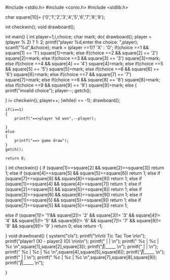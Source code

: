 #include <stdio.h>
#include <conio.h>
#include <stdlib.h>

char square[10]= {'0','1','2','3','4','5','6','7','8','9'};

int checkwin();
void drawboard();

int main()
{
    int player=1,i,choice;
    char mark;
    do{
drawboard();
player = (player % 2) ? 1: 2;
printf("player %d,enter the choice: ",player);
scanf("%d",&choice);
mark = (player ==1)? 'X' : 'O';
if(choice ==1 && square[1] == '1')
square[1]=mark;
else if(choice ==2 && square[2] == '2')
square[2]=mark;
else if(choice ==3 && square[3] == '3')
square[3]=mark;
else if(choice ==4 && square[4] == '4')
square[4]=mark;
 else if(choice ==5 && square[5] == '5')
square[5]=mark;
else if(choice ==6 && square[6] == '6')
square[6]=mark;
else if(choice ==7 && square[7] == '7')
square[7]=mark;
else if(choice ==8 && square[8] == '8')
square[8]=mark;
else if(choice ==9 && square[9] == '9')
square[9]=mark;
else
{
    printf("invalid choice");
    player--;
    getch();

}
i= checkwin();
player++;
    }while(i == -1);
    drawboard();

    if(i==1)
    {
        printf("==>player %d won",--player);

    }
    else
    {
        printf("==> game draw");
    }
    getch();

    return 0;
}
int checkwin()
{
if (square[1]==square[2] && square[2]==square[3])
return 1;
else if (square[4]==square[5] && square[5]==square[6])
return 1;
else if (square[7]==square[8] && square[8]==square[9])
return 1;
else if (square[1]==square[4] && square[4]==square[7])
return 1;
else if (square[2]==square[5] && square[5]==square[8])
return 1;
else if (square[3]==square[6] && square[6]==square[9])
return 1;
else if (square[1]==square[5] && square[5]==square[9])
return 1;
else if (square[7]==square[5] && square[5]==square[3])
return 1;

else if (square[1]!= '1'&& square[2]!= '2' && square[3]!= '3' && square[4]!= '4' && square[5]!= '5' && square[6]!= '6' && square[7]!= '7' && square[8]!= '8' && square[9]!= '9' )
return 0;
else
return -1;

}
void drawboard()
{
    system("cls");
    printf("\n\n\t Tic Tac Toe \n\n");
    printf("player1 (X) - player2 (O) \n\n\n");
    printf("     |     |     \n");
    printf("  %c  |  %c  |  %c  \n",square[1],square[2],square[3]);
    printf("_____|_____|_____ \n");
    printf("     |     |     \n");
    printf("  %c  |  %c  |  %c  \n",square[4],square[5],square[6]);
    printf("_____|_____|_____ \n");
    printf("     |     |     \n");
    printf("  %c  |  %c  |  %c  \n",square[7],square[8],square[9]);
    printf("_____|_____|_____ \n");

}
